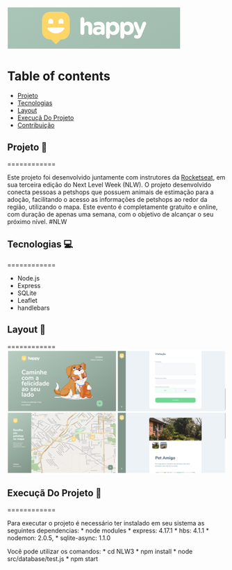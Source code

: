 ![](/github/logohappy.png)
=========

Table of contents
=================

<!--ts-->
   * [Projeto](#projeto)
   * [Tecnologias](#tecnologias)
   * [Layout](#layout)
   * [Execuçã Do Projeto](#execucao-do-projeto)
   * [Contribuição](#contribuicao)
<!--te-->


## Projeto :open_file_folder:
============

Este projeto foi desenvolvido juntamente com instrutores da [Rocketseat](https://rocketseat.com.br/), em sua terceira edição do Next Level Week (NLW).
O projeto desenvolvido conecta pessoas a petshops que possuem animais de estimação para a adoção, facilitando o acesso as informaçōes de petshops ao
redor da região, utilizando o mapa. 
Este evento é completamente gratuito e online, com duração de apenas uma semana, com o objetivo de alcançar o seu próximo nível. #NLW

## Tecnologias :computer:
============

* Node.js
* Express
* SQLite
* Leaflet
* handlebars

## Layout :pencil:
============
![](/github/layout.png)

## Execuçã Do Projeto :electric_plug:
============

Para executar o projeto é necessário ter instalado em seu sistema as seguintes dependencias:
    * node modules
    * express: 4.17.1
    * hbs: 4.1.1
    * nodemon: 2.0.5,
    * sqlite-async: 1.1.0

Você pode utilizar os comandos:
    * cd NLW3
    * npm install
    * node src/database/test.js
    * npm start